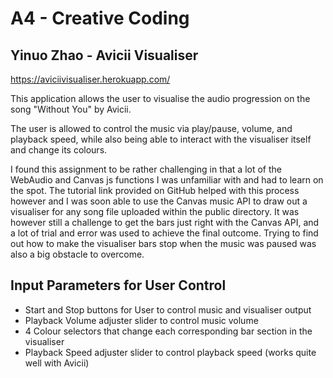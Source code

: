 A4 - Creative Coding
===
## Yinuo Zhao - Avicii Visualiser

https://aviciivisualiser.herokuapp.com/

This application allows the user to visualise the audio progression on the song "Without You" by Avicii.

The user is allowed to control the music via play/pause, volume, and playback speed, while also being able to interact 
with the visualiser itself and change its colours.

I found this assignment to be rather challenging in that a lot of the WebAudio and Canvas js functions I was unfamiliar 
with and had to learn on the spot. The tutorial link provided on GitHub helped with this process however and I was soon
able to use the Canvas music API to draw out a visualiser for any song file uploaded within the public directory. 
It was however still a challenge to get the bars just right with the Canvas API, and a lot of trial and error was used
to achieve the final outcome. Trying to find out how to make the visualiser bars stop when the music was paused
was also a big obstacle to overcome.


## Input Parameters for User Control
- Start and Stop buttons for User to control music and visualiser output
- Playback Volume adjuster slider to control music volume
- 4 Colour selectors that change each corresponding bar section in the visualiser
- Playback Speed adjuster slider to control playback speed (works quite well with Avicii)